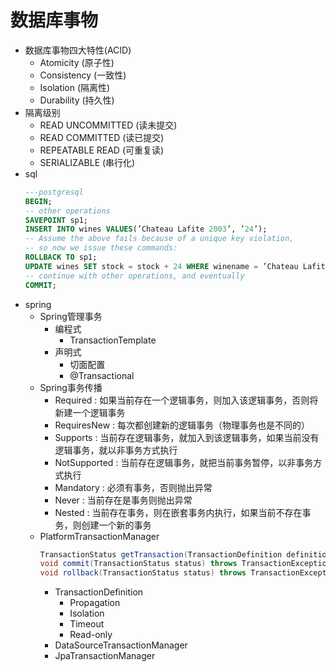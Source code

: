 # 数据库事物
- 数据库事物四大特性(ACID)
    - Atomicity (原子性)
    - Consistency (一致性)
    - Isolation (隔离性)
    - Durability (持久性)
- 隔离级别
    - READ UNCOMMITTED (读未提交)
    - READ COMMITTED (读已提交)
    - REPEATABLE READ (可重复读)
    - SERIALIZABLE (串行化)
- sql
    ```sql
    ---postgresql
    BEGIN;
    -- other operations
    SAVEPOINT sp1;
    INSERT INTO wines VALUES(’Chateau Lafite 2003’, ’24’);
    -- Assume the above fails because of a unique key violation,
    -- so now we issue these commands:
    ROLLBACK TO sp1;
    UPDATE wines SET stock = stock + 24 WHERE winename = ’Chateau Lafite 2003’;
    -- continue with other operations, and eventually
    COMMIT;
    ```
- spring
    - Spring管理事务
        - 编程式
            - TransactionTemplate
        - 声明式
            - 切面配置
            - @Transactional
    - Spring事务传播
        - Required : 如果当前存在一个逻辑事务，则加入该逻辑事务，否则将新建一个逻辑事务
        - RequiresNew : 每次都创建新的逻辑事务（物理事务也是不同的）
        - Supports : 当前存在逻辑事务，就加入到该逻辑事务，如果当前没有逻辑事务，就以非事务方式执行
        - NotSupported : 当前存在逻辑事务，就把当前事务暂停，以非事务方式执行
        - Mandatory : 必须有事务，否则抛出异常
        - Never : 当前存在是事务则抛出异常
        - Nested : 当前存在事务，则在嵌套事务内执行，如果当前不存在事务，则创建一个新的事务
    - PlatformTransactionManager
        ```java
        TransactionStatus getTransaction(TransactionDefinition definition) throws TransactionException;
        void commit(TransactionStatus status) throws TransactionException;
        void rollback(TransactionStatus status) throws TransactionException;
        ```
        - TransactionDefinition
            - Propagation
            - Isolation
            - Timeout
            - Read-only
        - DataSourceTransactionManager
        - JpaTransactionManager